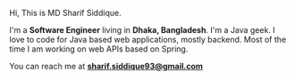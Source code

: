 Hi, This is MD Sharif Siddique.

I'm a **Software Engineer** living in **Dhaka, Bangladesh**.
I'm a Java geek. I love to code for Java based web applications, mostly backend.
Most of the time I am working on web APIs based on Spring.

You can reach me at **sharif.siddique93@gmail.com**

<!---
sharif-93/sharif-93 is a ✨ special ✨ repository because its `README.md` (this file) appears on your GitHub profile.
You can click the Preview link to take a look at your changes.
--->

